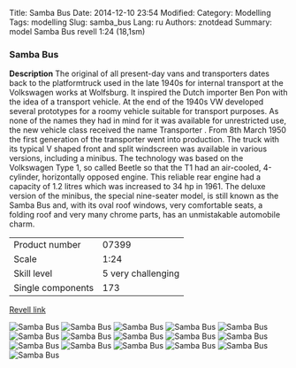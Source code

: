 Title: Samba Bus
Date: 2014-12-10 23:54
Modified: 
Category: Modelling
Tags: modelling
Slug: samba_bus
Lang: ru
Authors: znotdead
Summary: model Samba Bus revell 1:24 (18,1sm)

### Samba Bus

**Description**
The original of all present-day vans and transporters dates back to the platformtruck used in the late 1940s for internal transport at the Volkswagen works at Wolfsburg. It inspired the Dutch importer Ben Pon with the idea of a transport vehicle. At the end of the 1940s VW developed several prototypes for a roomy vehicle suitable for transport purposes. As none of the names they had in mind for it was available for unrestricted use, the new vehicle class received the name Transporter . From 8th March 1950 the first generation of the transporter went into production. The truck with its typical V shaped front and split windscreen was available in various versions, including a minibus. The technology was based on the Volkswagen Type 1, so called Beetle so that the T1 had an air-cooled, 4-cylinder, horizontally opposed engine. This reliable rear engine had a capacity of 1.2 litres which was increased to 34 hp in 1961. The deluxe version of the minibus, the special nine-seater model, is still known as the Samba Bus and, with its oval roof windows, very comfortable seats, a folding roof and very many chrome parts, has an unmistakable automobile charm.

| | |
| -------- | ---- |
| Product number | 07399 |
| Scale | 1:24 |
| Skill level | 5 very challenging |
| Single components | 173|

[Revell link](http://www.revell.de/en/products/model-building/cars/young-oldtimer/id/07399.html)

![Samba Bus](static/img/modelling/bus/DSC02959.JPG)
![Samba Bus](static/img/modelling/bus/DSC02961.JPG)
![Samba Bus](static/img/modelling/bus/DSC02962.JPG)
![Samba Bus](static/img/modelling/bus/DSC02966.JPG)
![Samba Bus](static/img/modelling/bus/DSC02967.JPG)
![Samba Bus](static/img/modelling/bus/DSC02969.JPG)
![Samba Bus](static/img/modelling/bus/DSC02970.JPG)
![Samba Bus](static/img/modelling/bus/DSC02973.JPG)
![Samba Bus](static/img/modelling/bus/DSC02974.JPG)
![Samba Bus](static/img/modelling/bus/DSC02975.JPG)
![Samba Bus](static/img/modelling/bus/DSC02977.JPG)
![Samba Bus](static/img/modelling/bus/DSC02981.JPG)
![Samba Bus](static/img/modelling/bus/DSC02982.JPG)
![Samba Bus](static/img/modelling/bus/DSC02983.JPG)
![Samba Bus](static/img/modelling/bus/DSC02984.JPG)
![Samba Bus](static/img/modelling/bus/DSC02985.JPG)
